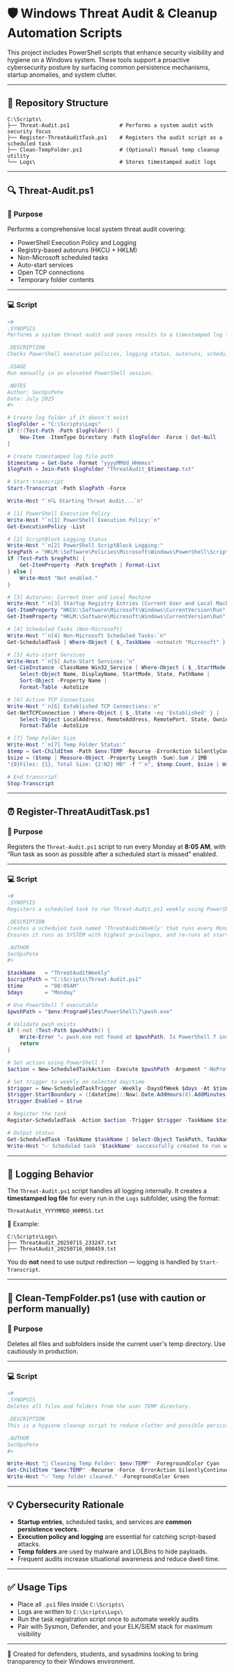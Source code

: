 # 🛡️ Windows Threat Audit & Cleanup Automation Scripts

This project includes PowerShell scripts that enhance security visibility and hygiene on a Windows system. These tools support a proactive cybersecurity posture by surfacing common persistence mechanisms, startup anomalies, and system clutter.

---

## 📁 Repository Structure

```
C:\Scripts\
├── Threat-Audit.ps1                # Performs a system audit with security focus
├── Register-ThreatAuditTask.ps1    # Registers the audit script as a scheduled task
├── Clean-TempFolder.ps1            # (Optional) Manual temp cleanup utility
└── Logs\                           # Stores timestamped audit logs
```

---

## 🔍 Threat-Audit.ps1

### 🎯 Purpose

Performs a comprehensive local system threat audit covering:

- PowerShell Execution Policy and Logging
- Registry-based autoruns (HKCU + HKLM)
- Non-Microsoft scheduled tasks
- Auto-start services
- Open TCP connections
- Temporary folder contents

---

### 💻 Script

```powershell
<#
.SYNOPSIS
Performs a system threat audit and saves results to a timestamped log file.

.DESCRIPTION
Checks PowerShell execution policies, logging status, autoruns, scheduled tasks, services, TCP connections, and temp folder usage.

.USAGE
Run manually in an elevated PowerShell session.

.NOTES
Author: SecOpsPete
Date: July 2025
#>

# Create log folder if it doesn't exist
$logFolder = "C:\Scripts\Logs"
if (!(Test-Path -Path $logFolder)) {
    New-Item -ItemType Directory -Path $logFolder -Force | Out-Null
}

# Create timestamped log file path
$timestamp = Get-Date -Format "yyyyMMdd_HHmmss"
$logPath = Join-Path $logFolder "ThreatAudit_$timestamp.txt"

# Start transcript
Start-Transcript -Path $logPath -Force

Write-Host "`n🔍 Starting Threat Audit...`n"

# [1] PowerShell Execution Policy
Write-Host "`n[1] PowerShell Execution Policy:`n"
Get-ExecutionPolicy -List

# [2] ScriptBlock Logging Status
Write-Host "`n[2] PowerShell ScriptBlock Logging:"
$regPath = "HKLM:\Software\Policies\Microsoft\Windows\PowerShell\ScriptBlockLogging"
if (Test-Path $regPath) {
    Get-ItemProperty -Path $regPath | Format-List
} else {
    Write-Host "Not enabled."
}

# [3] Autoruns: Current User and Local Machine
Write-Host "`n[3] Startup Registry Entries (Current User and Local Machine):`n"
Get-ItemProperty "HKCU:\Software\Microsoft\Windows\CurrentVersion\Run"
Get-ItemProperty "HKLM:\Software\Microsoft\Windows\CurrentVersion\Run"

# [4] Scheduled Tasks (Non-Microsoft)
Write-Host "`n[4] Non-Microsoft Scheduled Tasks:`n"
Get-ScheduledTask | Where-Object { $_.TaskName -notmatch "Microsoft" } | Format-Table TaskName, TaskPath, State -AutoSize

# [5] Auto-start Services
Write-Host "`n[5] Auto-Start Services:`n"
Get-CimInstance -ClassName Win32_Service | Where-Object { $_.StartMode -eq 'Auto' } | 
    Select-Object Name, DisplayName, StartMode, State, PathName | 
    Sort-Object -Property Name | 
    Format-Table -AutoSize

# [6] Active TCP Connections
Write-Host "`n[6] Established TCP Connections:`n"
Get-NetTCPConnection | Where-Object { $_.State -eq 'Established' } |
    Select-Object LocalAddress, RemoteAddress, RemotePort, State, OwningProcess |
    Format-Table -AutoSize

# [7] Temp Folder Size
Write-Host "`n[7] Temp Folder Status:"
$temp = Get-ChildItem -Path $env:TEMP -Recurse -ErrorAction SilentlyContinue
$size = ($temp | Measure-Object -Property Length -Sum).Sum / 1MB
"{0}Files: {1}, Total Size: {2:N2} MB" -f "`n", $temp.Count, $size | Write-Host

# End transcript
Stop-Transcript
```

---

## ⏰ Register-ThreatAuditTask.ps1

### 🎯 Purpose

Registers the `Threat-Audit.ps1` script to run every Monday at **8:05 AM**, with “Run task as soon as possible after a scheduled start is missed” enabled.

---

### 💻 Script

```powershell
<#
.SYNOPSIS
Registers a scheduled task to run Threat-Audit.ps1 weekly using PowerShell 7 (pwsh.exe)

.DESCRIPTION
Creates a scheduled task named 'ThreatAuditWeekly' that runs every Monday at 8:05 AM using pwsh.exe.
Ensures it runs as SYSTEM with highest privileges, and re-runs at startup if missed.

.AUTHOR
SecOpsPete
#>

$taskName   = "ThreatAuditWeekly"
$scriptPath = "C:\Scripts\Threat-Audit.ps1"
$time       = "08:05AM"
$days       = "Monday"

# Use PowerShell 7 executable
$pwshPath = "$env:ProgramFiles\PowerShell\7\pwsh.exe"

# Validate pwsh exists
if (-not (Test-Path $pwshPath)) {
    Write-Error "⚠️ pwsh.exe not found at $pwshPath. Is PowerShell 7 installed?"
    return
}

# Set action using PowerShell 7
$action = New-ScheduledTaskAction -Execute $pwshPath -Argument "-NoProfile -ExecutionPolicy Bypass -File `"$scriptPath`""

# Set trigger to weekly on selected day/time
$trigger = New-ScheduledTaskTrigger -Weekly -DaysOfWeek $days -At $time
$trigger.StartBoundary = ([datetime]::Now).Date.AddHours(8).AddMinutes(5).ToString("s")
$trigger.Enabled = $true

# Register the task
Register-ScheduledTask -Action $action -Trigger $trigger -TaskName $taskName -Description "Weekly Threat Audit using pwsh.exe" -User "SYSTEM" -RunLevel Highest -Force

# Output status
Get-ScheduledTask -TaskName $taskName | Select-Object TaskPath, TaskName, State
Write-Host "✅ Scheduled task '$taskName' successfully created to run with PowerShell 7." -ForegroundColor Green
```

---

## 📝 Logging Behavior

The `Threat-Audit.ps1` script handles all logging internally. It creates a **timestamped log file** for every run in the `Logs` subfolder, using the format:

```
ThreatAudit_YYYYMMDD_HHMMSS.txt
```

📂 Example:
```
C:\Scripts\Logs\
├── ThreatAudit_20250715_233247.txt
├── ThreatAudit_20250716_000459.txt
```

You do **not** need to use output redirection — logging is handled by `Start-Transcript`.

---

## 🧹 Clean-TempFolder.ps1 (use with caution or perform manually)

### 🎯 Purpose

Deletes all files and subfolders inside the current user's temp directory. Use cautiously in production.

---

### 💻 Script

```powershell
<#
.SYNOPSIS
Deletes all files and folders from the user TEMP directory.

.DESCRIPTION
This is a hygiene cleanup script to reduce clutter and possible persistence hiding spots.

.AUTHOR
SecOpsPete
#>

Write-Host "🧹 Cleaning Temp Folder: $env:TEMP" -ForegroundColor Cyan
Get-ChildItem "$env:TEMP" -Recurse -Force -ErrorAction SilentlyContinue | Remove-Item -Force -Recurse -ErrorAction SilentlyContinue
Write-Host "✅ Temp folder cleaned." -ForegroundColor Green
```

---

## 💡 Cybersecurity Rationale

- **Startup entries**, scheduled tasks, and services are **common persistence vectors**.
- **Execution policy and logging** are essential for catching script-based attacks.
- **Temp folders** are used by malware and LOLBins to hide payloads.
- Frequent audits increase situational awareness and reduce dwell time.

---

## ✅ Usage Tips

- Place all `.ps1` files inside `C:\Scripts\`
- Logs are written to `C:\Scripts\Logs\`
- Run the task registration script once to automate weekly audits
- Pair with Sysmon, Defender, and your ELK/SIEM stack for maximum visibility

---

🧠 Created for defenders, students, and sysadmins looking to bring transparency to their Windows environment.
